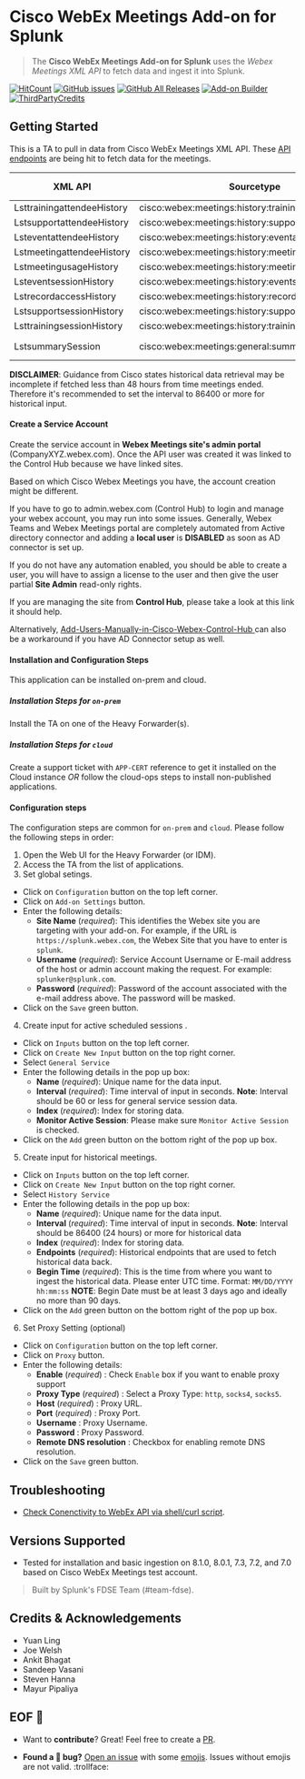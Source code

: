 # Cisco WebEx Meetings Add-on for Splunk

> The **Cisco WebEx Meetings Add-on for Splunk** uses the _Webex Meetings XML API_ to fetch data and ingest it into Splunk.

[![HitCount](http://hits.dwyl.com/splunk/ta-webex-meetings-add-on-for-splunk.svg)](https://github.com/splunk/ta-webex-meetings-add-on-for-splunk/releases)
[![GitHub issues](https://img.shields.io/github/issues/splunk/ta-webex-meetings-add-on-for-splunk?label=issues&color=informational)](https://github.com/splunk/ta-webex-meetings-add-on-for-splunk/issues)
[![GitHub All Releases](https://img.shields.io/github/downloads/splunk/ta-webex-meetings-add-on-for-splunk/total?label=download&logo=github&style=flat-square&color=important)](https://github.com/splunk/ta-webex-meetings-add-on-for-splunk/releases)
[![Add-on Builder](https://img.shields.io/badge/built%20with-Python3-ff69b4.svg)](https://docs.splunk.com/Documentation/AddonBuilder/3.0.1/UserGuide/Whatsnew)
[![ThirdPartyCredits](https://img.shields.io/badge/Thirdparty%20Credits-Addon%20Builder-purple.svg)](https://docs.splunk.com/Documentation/AddonBuilder/3.0.1/UserGuide/Thirdpartysoftwarecredits)


## Getting Started
This is a TA to pull in data from Cisco WebEx Meetings XML API.
These [API endpoints](https://developer.cisco.com/docs/webex-xml-api-reference-guide/#!lstmeetingusagehistory) are being hit to fetch data for the meetings.

| XML API                    | Sourcetype                                           | Splunk Time Field | Type            | Recommended Interval |
|----------------------------|------------------------------------------------------|-------------------|-----------------|----------------------|
| LsttrainingattendeeHistory | cisco:webex:meetings:history:trainingattendeehistory | startTime         | Historical      | >= 86400             |
| LstsupportattendeeHistory  | cisco:webex:meetings:history:supportattendeehistory  | startTime         | Historical      | >= 86400             |
| LsteventattendeeHistory    | cisco:webex:meetings:history:eventattendeehistory    | startTime         | Historical      | >= 86400             |
| LstmeetingattendeeHistory  | cisco:webex:meetings:history:meetingattendeehistory  | joinTime          | Historical      | >= 86400             |
| LstmeetingusageHistory     | cisco:webex:meetings:history:meetingusagehistory     | meetingStartTime  | Historical      | >= 86400             |
| LsteventsessionHistory     | cisco:webex:meetings:history:eventsessionhistory     | sessionStartTime  | Historical      | >= 86400             |
| LstrecordaccessHistory     | cisco:webex:meetings:history:recordaccesshistory     | creationTime      | Historical      | >= 86400             |
| LstsupportsessionHistory   | cisco:webex:meetings:history:supportsessionhistory   | sessionStartTime  | Historical      | >= 86400             |
| LsttrainingsessionHistory  | cisco:webex:meetings:history:trainingsessionhistory  | sessionStartTime  | Historical      | >= 86400             |
| LstsummarySession          | cisco:webex:meetings:general:summarysession          | actualStartTime   | Active Sessions | <= 60                |


**DISCLAIMER**: Guidance from Cisco states historical data retrieval may be incomplete if fetched less than 48 hours from time meetings ended. Therefore it's recommended to set the interval to 86400 or more for historical input.

#### Create a Service Account

Create the service account in **Webex Meetings site's admin portal** (CompanyXYZ.webex.com).    Once the API user was created it was linked to the Control Hub because we have linked sites.

Based on which Cisco Webex Meetings you have, the account creation might be different.

If you have to go to admin.webex.com (Control Hub) to login and manage your webex account, you may run into some issues.  Generally, Webex Teams and Webex Meetings portal are completely automated from Active directory connector and adding a **local user** is **DISABLED** as soon as AD connector is set up.

If you do not have any automation enabled, you should be able to create a user, you will have to assign a license to the user and then give the user partial **Site Admin** read-only rights.

If you are managing the site from **Control Hub**, please take a look at this link it should help.

Alternatively, [Add-Users-Manually-in-Cisco-Webex-Control-Hub ](https://help.webex.com/en-us/v71ztb/Add-Users-Manually-in-Cisco-Webex-Control-Hub ) can also be a workaround if you have AD Connector setup as well.


#### Installation and Configuration Steps
This application can be installed on-prem and cloud.

##### Installation Steps for `on-prem`
Install the TA on one of the Heavy Forwarder(s).

##### Installation Steps for `cloud`
Create a support ticket with `APP-CERT` reference to get it installed on the Cloud instance *OR* follow the cloud-ops steps to install non-published applications.

#### Configuration steps
The configuration steps are common for `on-prem` and `cloud`. Please follow the following steps in order:
1. Open the Web UI for the Heavy Forwarder (or IDM).
2. Access the TA from the list of applications.
3. Set global setings.
- Click on `Configuration` button on the top left corner.
- Click on `Add-on Settings` button.
- Enter the following details:
  - **Site Name** (_required_): This identifies the Webex site you are targeting with your add-on. For example, if the URL is `https://splunk.webex.com`, the Webex Site that you have to enter is `splunk`.
  - **Username** (_required_): Service Account Username or E-mail address of the host or admin account making the request. For example: `splunker@splunk.com`.
  - **Password** (_required_): Password of the account associated with the e-mail address above. The password will be masked.
- Click on the `Save` green button.
4. Create input for active scheduled sessions .
- Click on `Inputs` button on the top left corner.
- Click on `Create New Input` button on the top right corner.
- Select `General Service`
- Enter the following details in the pop up box:
    - **Name** (_required_): Unique name for the data input.
    - **Interval** (_required_): Time interval of input in seconds. **Note**: Interval should be 60 or less for general service session data.
    - **Index** (_required_): Index for storing data.
    - **Monitor Active Session**: Please make sure `Monitor Active Session` is checked.
- Click on the `Add` green button on the bottom right of the pop up box.
 5. Create input for historical meetings.
 - Click on `Inputs` button on the top left corner.
 - Click on `Create New Input` button on the top right corner.
 - Select `History Service`
 - Enter the following details in the pop up box:
    - **Name** (_required_): Unique name for the data input.
    - **Interval** (_required_): Time interval of input in seconds. **Note**: Interval should be 86400 (24 hours) or more for historical data
    - **Index** (_required_): Index for storing data.
    - **Endpoints** (_required_): Historical endpoints that are used to fetch historical data back.
    - **Begin Time** (_required_): This is the time from where you want to ingest the historical data. Please enter UTC time. Format: `MM/DD/YYYY hh:mm:ss` **NOTE**: Begin Date must be at least 3 days ago and ideally no more than 90 days.
- Click on the `Add` green button on the bottom right of the pop up box.
6. Set Proxy Setting (optional)
 - Click on `Configuration` button on the top left corner.
- Click on `Proxy` button.
- Enter the following details:
  - **Enable** (_required_) : Check `Enable` box if you want to enable proxy support
  - **Proxy Type** (_required_) : Select a Proxy Type: `http`, `socks4`, `socks5`.
  - **Host** (_required_) : Proxy URL.
  - **Port** (_required_) : Proxy Port.
  - **Username** : Proxy Username.
  - **Password** : Proxy Password.
  - **Remote DNS resolution** : Checkbox for enabling remote DNS resolution.
- Click on the `Save` green button.


## Troubleshooting 

- [Check Conenctivity to WebEx API via shell/curl script](https://github.com/splunk/ta-cisco-webex-meetings-add-on-for-splunk/wiki/Troubleshooting).

## Versions Supported

  - Tested for installation and basic ingestion on 8.1.0, 8.0.1, 7.3, 7.2, and 7.0 based on Cisco WebEx Meetings test account.


> Built by Splunk's FDSE Team (#team-fdse).


## Credits & Acknowledgements

* Yuan Ling
* Joe Welsh
* Ankit Bhagat
* Sandeep Vasani
* Steven Hanna
* Mayur Pipaliya

## EOF :checkered_flag:

* Want to **contribute**? Great! Feel free to create a [PR](https://github.com/splunk/ta-cisco-webex-meetings-add-on-for-splunk/pulls).

* **Found a :bug: bug?** [Open an issue](https://github.com/splunk/ta-cisco-webex-meetings-add-on-for-splunk/issues/new) with some [emojis](http://emoji.muan.co). Issues without emojis are not valid. :trollface:
